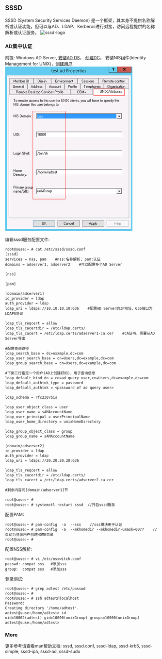 ## SSSD
SSSD (System Security Services Daemon) 是一个框架，其本身不提供名称解析或认证功能，但可以与AD、LDAP、Kerberos进行对接，访问远程提供的名称解析或认证服务。
![sssd-logo](images/sssd-logo.jpg)
### AD集中认证
前提:
Windows AD Server, [安装AD DS](https://www.server-world.info/en/note?os=Windows_Server_2012&p=active_directory&f=1)， [创建DC](https://www.server-world.info/en/note?os=Windows_Server_2012&p=active_directory&f=2)， 安装NIS组件(Identity Management for UNIX)，[创建用户](https://www.server-world.info/en/note?os=Windows_Server_2012&p=active_directory&f=3)
![test-user](images/ad-server-test-user.png)

编辑sssd服务配置文件:
```
root@suse:~ # cat /etc/sssd/sssd.conf
[sssd]
services = nss, pam    #nss:名称解析; pam:认证
domains = adserver1, adserver2    #可以配置多个AD Server

[nss]

[pam]

[domain/adserver1]
id_provider = ldap
auth_provider = ldap
ldap_uri = ldaps://10.10.10.10:636    #配置AD Server的IP地址，636端口为LDAPS协议

ldap_tls_reqcert = allow
ldap_tls_cacertdir = /etc/ldap.certs/
ldap_tls_cacert = /etc/ldap.certs/adserver1-ca.cer    #CA证书，需要从AD Server导出

#配置查询路径
ldap_search_base = dc=example,dc=com
ldap_user_search_base = cn=Users,dc=example,dc=com
ldap_group_search_base = cn=Users,dc=example,dc=com

#下面三行指定一个用户(AD上创建好的)，用于查询信息
ldap_default_bind_dn = cn=ad query user,cn=Users,dc=example,dc=com
ldap_default_authtok_type = password
ldap_default_authtok = <password of ad query user>

ldap_schema = rfc2307bis

ldap_user_object_class = user
ldap_user_name = sAMAccountName
ldap_user_principal = userPrincipalName
ldap_user_home_directory = unixHomeDirectory

ldap_group_object_class = group
ldap_group_name = sAMAccountName

[domain/adserver2]
id_provider = ldap
auth_provider = ldap
ldap_uri = ldaps://20.20.20.20:636

ldap_tls_reqcert = allow
ldap_tls_cacertdir = /etc/ldap.certs/
ldap_tls_cacert = /etc/ldap.certs/adserver2-ca.cer

#剩余内容同[domain/adserver1]节

root@suse:~ #
root@suse:~ # systemctl restart sssd  //开启sssd服务
```

配置PAM:
```
root@suse:~ # pam-config  -a  --sss    //sss模块用于认证
root@suse:~ # pam-config  -a  --mkhomedir --mkhomedir-umask=0077    //自动为登录用户创建HOME目录
root@suse:~ #
```

配置NSS解析:
```
root@suse:~ # vi /etc/nsswitch.conf
passwd: compat sss   #添加sss
group:  compat sss   #添加sss
```

登录测试:
```
root@suse:~ # grep adtest /etc/passwd
root@suse:~ # 
root@suse:~ # ssh adtest@localhost
Password: 
Creating directory '/home/adtest'.
adtest@suse:/home/adtest> id
uid=10002(adtest) gid=10000(unixGroup) groups=10000(unixGroup)
adtest@suse:/home/adtest>
```

### More
更多参考请查看man帮助文档:
sssd, sssd.conf, sssd-ldap, sssd-krb5, sssd-simple, sssd-ipa, sssd-ad, sssd-sudo